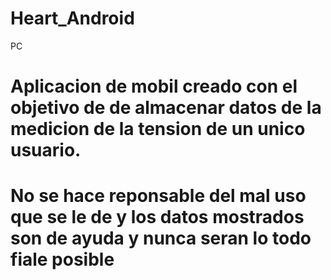# Heart_Android
PC

# Aplicacion de mobil creado con el objetivo de de almacenar datos de la medicion de la  tension de un unico usuario.
# No se hace reponsable del mal uso que se le de y los datos mostrados son de ayuda y nunca seran lo todo fiale posible
